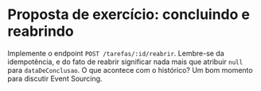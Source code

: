 # Proposta de exercício: concluindo e reabrindo

Implemente o endpoint `POST /tarefas/:id/reabrir`. Lembre-se da idempotência, e do fato de reabrir significar nada mais que atribuir `null` para `dataDeConclusao`. O que acontece com o histórico? Um bom momento para discutir Event Sourcing.
